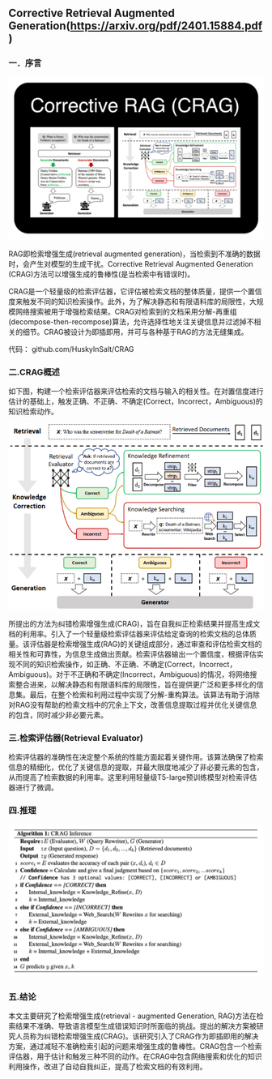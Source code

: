 ## Corrective Retrieval Augmented Generation(https://arxiv.org/pdf/2401.15884.pdf)
### 一．序言
![](./1.png)

RAG即检索增强生成(retrieval augmented generation)，当检索到不准确的数据时，会产生对模型的生成干扰。Corrective Retrieval Augmented Generation (CRAG)方法可以增强生成的鲁棒性(是当检索中有错误时)。

CRAG是一个轻量级的检索评估器，它评估被检索文档的整体质量，提供一个置信度来触发不同的知识检索操作。此外，为了解决静态和有限语料库的局限性，大规模网络搜索被用于增强检索结果。CRAG对检索到的文档采用分解-再重组(decompose-then-recompose)算法，允许选择性地关注关键信息并过滤掉不相关的细节。CRAG被设计为即插即用，并可与各种基于RAG的方法无缝集成。

代码： github.com/HuskyInSalt/CRAG
### 二.CRAG概述
如下图，构建一个检索评估器来评估检索的文档与输入的相关性。在对置信度进行估计的基础上，触发正确、不正确、不确定(Correct，Incorrect，Ambiguous)的知识检索动作。

![](./2.png)

所提出的方法为纠错检索增强生成(CRAG)，旨在自我纠正检索结果并提高生成文档的利用率。引入了一个轻量级检索评估器来评估给定查询的检索文档的总体质量。该评估器是检索增强生成(RAG)的关键组成部分，通过审查和评估检索文档的相关性和可靠性，为信息生成做出贡献。检索评估器输出一个置信度，根据评估实现不同的知识检索操作，如正确、不正确、不确定(Correct，Incorrect，Ambiguous)。对于不正确和不确定(Incorrect，Ambiguous)的情况，将网络搜索整合进来，以解决静态和有限语料库的局限性，旨在提供更广泛和更多样化的信息集。最后，在整个检索和利用过程中实现了分解-重构算法。该算法有助于消除对RAG没有帮助的检索文档中的冗余上下文，改善信息提取过程并优化关键信息的包含，同时减少非必要元素。
### 三.检索评估器(Retrieval Evaluator)
检索评估器的准确性在决定整个系统的性能方面起着关键作用。该算法确保了检索信息的精细化，优化了关键信息的提取，并最大限度地减少了非必要元素的包含，从而提高了检索数据的利用率。这里利用轻量级T5-large预训练模型对检索评估器进行了微调。
### 四.推理
![](./3.png)
### 五.结论
本文主要研究了检索增强生成(retrieval - augmented Generation, RAG)方法在检索结果不准确、导致语言模型生成错误知识时所面临的挑战。提出的解决方案被研究人员称为纠错检索增强生成(CRAG)。该研究引入了CRAG作为即插即用的解决方案，通过减轻不准确检索引起的问题来增强生成的鲁棒性。CRAG包含一个检索评估器，用于估计和触发三种不同的动作。在CRAG中包含网络搜索和优化的知识利用操作，改进了自动自我纠正，提高了检索文档的有效利用。


